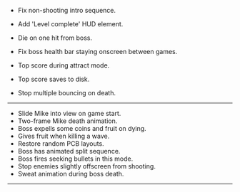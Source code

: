 
* Fix non-shooting intro sequence.
* Add 'Level complete' HUD element.
* Die on one hit from boss.
* Fix boss health bar staying onscreen between games.

* Top score during attract mode.
* Top score saves to disk.

* Stop multiple bouncing on death.

-----------------------------------------------------

* Slide Mike into view on game start.
* Two-frame Mike death animation.
* Boss expells some coins and fruit on dying.
* Gives fruit when killing a wave.
* Restore random PCB layouts.
* Boss has animated split sequence.
* Boss fires seeking bullets in this mode.
* Stop enemies slightly offscreen from shooting.
* Sweat animation during boss death.

-----------------------------------------------------
